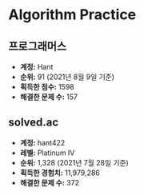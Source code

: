 # Algorithm Practice

## 프로그래머스

- **계정:** Hant
- **순위:** 91 (2021년 8월 9일 기준)
- **획득한 점수:** 1598
- **해결한 문제 수:** 157

## solved.ac

- **계정:** hant422
- **레벨:** Platinum IV
- **순위:** 1,328 (2021년 7월 28일 기준)
- **획득한 경험치:** 11,979,286
- **해결한 문제 수:** 372
